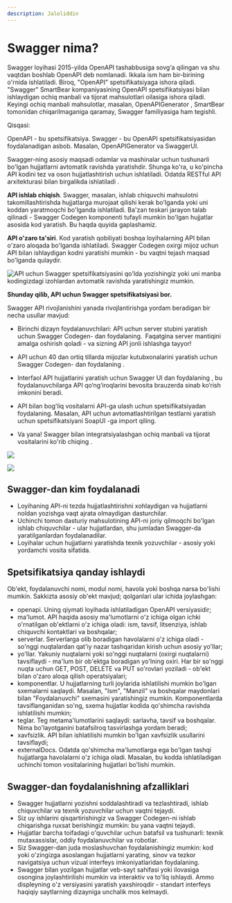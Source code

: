 ```yaml
---
description: Jaloliddin
---
```


# Swagger nima?

Swagger loyihasi 2015-yilda OpenAPI tashabbusiga sovg‘a qilingan va shu vaqtdan boshlab OpenAPI deb nomlanadi. Ikkala ism ham bir-birining o'rnida ishlatiladi. Biroq, "OpenAPI" spetsifikatsiyaga ishora qiladi. "Swagger" SmartBear kompaniyasining OpenAPI spetsifikatsiyasi bilan ishlaydigan ochiq manbali va tijorat mahsulotlari oilasiga ishora qiladi. Keyingi ochiq manbali mahsulotlar, masalan, OpenAPIGenerator , SmartBear tomonidan chiqarilmaganiga qaramay, Swagger familiyasiga ham tegishli.


Qisqasi:

OpenAPI - bu spetsifikatsiya.
Swagger - bu OpenAPI spetsifikatsiyasidan foydalanadigan asbob. Masalan, OpenAPIGenerator va SwaggerUI.

 Swagger-ning asosiy maqsadi odamlar va mashinalar uchun tushunarli bo'lgan hujjatlarni avtomatik ravishda yaratishdir. Shunga ko'ra, u ko'pincha API kodini tez va oson hujjatlashtirish uchun ishlatiladi. Odatda RESTful API arxitekturasi bilan birgalikda ishlatiladi .
 
 **API ishlab chiqish**. Swagger, masalan, ishlab chiquvchi mahsulotni takomillashtirishda hujjatlarga murojaat qilishi kerak bo'lganda yoki uni koddan yaratmoqchi bo'lganda ishlatiladi. Ba'zan teskari jarayon talab qilinadi - Swagger Codegen komponenti tufayli mumkin bo'lgan hujjatlar asosida kod yaratish. Bu haqda quyida gaplashamiz.

 **API o'zaro ta'siri**. Kod yaratish qobiliyati boshqa loyihalarning API bilan o'zaro aloqada bo'lganda ishlatiladi. Swagger Codegen oxirgi mijoz uchun API bilan ishlaydigan kodni yaratishi mumkin - bu vaqtni tejash maqsad bo'lganda qulaydir.

![API uchun Swagger spetsifikatsiyasini qo'lda yozishingiz yoki uni manba kodingizdagi izohlardan avtomatik ravishda yaratishingiz mumkin. ](https://user-images.githubusercontent.com/91861166/229706799-30007bf8-a116-492b-8720-223c24de1e06.png)


**Shunday qilib, API uchun Swagger spetsifikatsiyasi bor.**

Swagger API rivojlanishini yanada rivojlantirishga yordam beradigan bir necha usullar mavjud:

*	Birinchi dizayn foydalanuvchilari: API uchun server stubini yaratish uchun Swagger Codegen- dan foydalaning. Faqatgina server mantiqini amalga oshirish qoladi - va sizning API jonli ishlashga tayyor!

*	API uchun 40 dan ortiq tillarda mijozlar kutubxonalarini yaratish uchun Swagger Codegen- dan foydalaning .

*	Interfaol API hujjatlarini yaratish uchun Swagger UI dan foydalaning , bu foydalanuvchilarga API qo‘ng‘iroqlarini bevosita brauzerda sinab ko‘rish imkonini beradi.

*	API bilan bog'liq vositalarni API-ga ulash uchun spetsifikatsiyadan foydalaning. Masalan, API uchun avtomatlashtirilgan testlarni yaratish uchun spetsifikatsiyani SoapUI -ga import qiling.

*	Va yana! Swagger bilan integratsiyalashgan ochiq manbali va tijorat vositalarini ko'rib chiqing .
 
![](https://user-images.githubusercontent.com/91861166/229706914-5a10ecda-b151-4101-b457-0c3c217afe17.png)

![](https://user-images.githubusercontent.com/91861166/229707000-5f16148e-22b9-43de-9d10-8bd2f72a7aa7.png)


## Swagger-dan kim foydalanadi
*	Loyihaning API-ni tezda hujjatlashtirishni xohlaydigan va hujjatlarni noldan yozishga vaqt ajrata olmaydigan dasturchilar.
*	Uchinchi tomon dasturiy mahsulotining API-ni joriy qilmoqchi bo'lgan ishlab chiquvchilar - ular hujjatlardan, shu jumladan Swagger-da yaratilganlardan foydalanadilar.
*	Loyihalar uchun hujjatlarni yaratishda texnik yozuvchilar - asosiy yoki yordamchi vosita sifatida.

## Spetsifikatsiya qanday ishlaydi
Ob'ekt, foydalanuvchi nomi, modul nomi, havola yoki boshqa narsa bo'lishi mumkin. Sakkizta asosiy ob'ekt mavjud; qolganlari ular ichida joylashgan:
*	openapi. Uning qiymati loyihada ishlatiladigan OpenAPI versiyasidir;
*	ma'lumot. API haqida asosiy ma'lumotlarni o'z ichiga olgan ichki o'rnatilgan ob'ektlarni o'z ichiga oladi: ism, tavsif, litsenziya, ishlab chiquvchi kontaktlari va boshqalar;
*	serverlar. Serverlarga olib boradigan havolalarni o'z ichiga oladi - so'nggi nuqtalardan qat'iy nazar tashqaridan kirish uchun asosiy yo'llar;
*	yo'llar. Yakuniy nuqtalarni yoki so'nggi nuqtalarni (oxirgi nuqtalarni) tavsiflaydi - ma'lum bir ob'ektga boradigan yo'lning oxiri. Har bir so'nggi nuqta uchun GET, POST, DELETE va PUT so'rovlari yoziladi - ob'ekt bilan o'zaro aloqa qilish operatsiyalari;
*	komponentlar. U hujjatlarning turli joylarida ishlatilishi mumkin bo'lgan sxemalarni saqlaydi. Masalan, "Ism", "Manzil" va boshqalar maydonlari bilan "Foydalanuvchi" sxemasini yaratishingiz mumkin. Komponentlarda tavsiflanganidan so'ng, sxema hujjatlar kodida qo'shimcha ravishda ishlatilishi mumkin;
*	teglar. Teg metama'lumotlarini saqlaydi: sarlavha, tavsif va boshqalar. Nima bo'layotganini batafsilroq tasvirlashga yordam beradi;
*	xavfsizlik. API bilan ishlatilishi mumkin bo'lgan xavfsizlik usullarini tavsiflaydi;
*	externalDocs. Odatda qo'shimcha ma'lumotlarga ega bo'lgan tashqi hujjatlarga havolalarni o'z ichiga oladi. Masalan, bu kodda ishlatiladigan uchinchi tomon vositalarining hujjatlari bo'lishi mumkin.

## Swagger-dan foydalanishning afzalliklari
*	Swagger hujjatlarni yozishni soddalashtiradi va tezlashtiradi, ishlab chiquvchilar va texnik yozuvchilar uchun vaqtni tejaydi.
*	Siz uy ishlarini qisqartirishingiz va Swagger Codegen-ni ishlab chiqarishga ruxsat berishingiz mumkin: bu yana vaqtni tejaydi.
*	Hujjatlar barcha toifadagi o'quvchilar uchun batafsil va tushunarli: texnik mutaxassislar, oddiy foydalanuvchilar va robotlar.
*	Siz Swagger-dan juda moslashuvchan foydalanishingiz mumkin: kod yoki o'zingizga asoslangan hujjatlarni yarating, sinov va tezkor navigatsiya uchun vizual interfeys imkoniyatlaridan foydalaning.
*	Swagger bilan yozilgan hujjatlar veb-sayt sahifasi yoki ilovasiga osongina joylashtirilishi mumkin va interaktiv va to'liq ishlaydi. Ammo displeyning o'z versiyasini yaratish yaxshiroqdir - standart interfeys haqiqiy saytlarning dizayniga unchalik mos kelmaydi.

